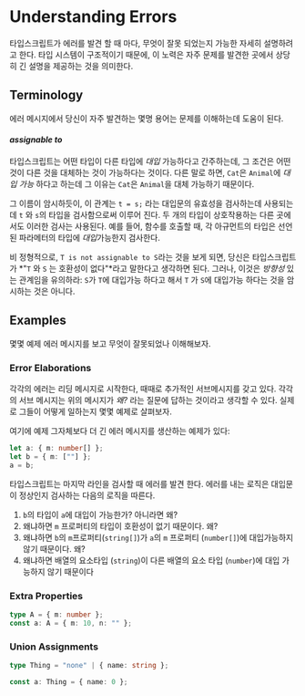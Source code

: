
# Understanding Errors

타입스크립트가 에러를 발견 할 때 마다, 무엇이 잘못 되었는지 가능한 자세히 설명하려고 한다.
타입 시스템이 구조적이기 때문에, 이 노력은 자주 문제를 발견한 곳에서 상당히 긴 설명을 제공하는 것을 의미한다.

## Terminology

에러 메시지에서 당신이 자주 발견하는 몇명 용어는 문제를 이해하는데 도움이 된다.

#### *assignable to*

타입스크립트는 어떤 타입이 다른 타입에 *대입* 가능하다고 간주하는데, 그 조건은 어떤 것이 다른 것을 대체하는 것이 가능하다는 것이다.
다른 말로 하면, `Cat`은 `Animal`에 *대입 가능* 하다고 하는데 그 이유는 `Cat`은 `Animal`을 대체 가능하기 때문이다.

그 이름이 암시하듯이, 이 관계는 `t = s;` 라는 대입문의 유효성을 검사하는데 사용되는데 `t` 와 `s`의 타입을 검사함으로써 이루어 진다.
두 개의 타입이 상호작용하는 다른 곳에서도 이러한 검사는 사용된다.
예를 들어, 함수를 호출할 때, 각 아규먼트의 타입은 선언된 파라메터의 타입에 *대입*가능한지 검사한다.

비 정형적으로, `T is not assignable to S`라는 것을 보게 되면, 당신은 타입스크립트가 *"`T` 와 `S` 는 호환성이 없다"*라고 말한다고 생각하면 된다.
그러나, 이것은 *방향성* 있는 관계임을 유의하라: `S`가 `T`에 대입가능 하다고 해서 `T` 가 `S`에 대입가능 하다는 것을 암시하는 것은 아니다.

## Examples

몇몇 예제 에러 메시지를 보고 무엇이 잘못되었나 이해해보자.

### Error Elaborations

각각의 에러는 리딩 메시지로 시작한다, 때때로 추가적인 서브메시지를 갖고 있다.
각각의 서브 메시지는 위의 메시지가 *왜?* 라는 질문에 답하는 것이라고 생각할 수 있다.
실제로 그들이 어떻게 일하는지 몇몇 예제로 살펴보자.

여기에 예제 그자체보다 더 긴 에러 메시지를 생산하는 예제가 있다:

```ts
let a: { m: number[] };
let b = { m: [""] };
a = b;
```

타입스크립트는 마지막 라인을 검사할 때 에러를 발견 한다.
에러를 내는 로직은 대입문이 정상인지 검사하는 다음의 로직을 따른다.

1. `b`의 타입이 `a`에 대입이 가능한가? 아니라면 왜?
2. 왜냐하면 `m` 프로퍼티의 타입이 호환성이 없기 때문이다. 왜?
3. 왜냐하면 `b`의 `m`프로퍼티(`string[]`)가 `a`의 `m` 프로퍼티 (`number[]`)에 대입가능하지 않기 때문이다. 왜?
4. 왜냐하면 배열의 요소타입 (`string`)이 다른 배열의 요소 타입 (`number`)에 대입 가능하지 않기 때문이다

### Extra Properties

```ts
type A = { m: number };
const a: A = { m: 10, n: "" };
```


### Union Assignments

```ts
type Thing = "none" | { name: string };

const a: Thing = { name: 0 };
```


